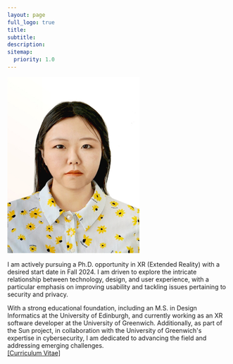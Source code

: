 ```yaml
---
layout: page
full_logo: true
title: 
subtitle: 
description:  
sitemap:
  priority: 1.0
---
```

  <img src="assets/img/photo.jpg" alt="Your Name" style="width: 300px; height: 400px;">
  <p class="describe-text">
      I am actively pursuing a Ph.D. opportunity in XR (Extended Reality) with a desired start date in Fall 2024. I am driven to explore the intricate relationship between technology, design, and user experience, with a particular emphasis on improving usability and tackling issues pertaining to security and privacy.
    </p>
    With a strong educational foundation, including an M.S. in Design Informatics at the University of Edinburgh, and currently working as an XR software developer at the University of Greenwich. Additionally, as part of the Sun project, in collaboration with the University of Greenwich's expertise in cybersecurity, I am dedicated to advancing the field and addressing emerging challenges.
    
<br>
<a href="https://github.com/shiqi-yu/shiqi-yu.github.io/raw/master/assets/Shiqi%20YU_CV.pdf">[Curriculum Vitae]</a>




<br>
<br>
<br>
<br>
<br>
<br>
<br>

